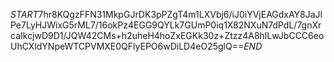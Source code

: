 $START$7hr8KQgzFFN31MkpGJrDK3pPZgT4m1LXVbj6/iJ0iYVjEAGdxAY8JaJlPe7LyHJWixG5rML7/16okPz4EGG9QYLk7GUmP0iq1X82NXuN7dPdL/7gnXrcaIkcjwD9D1/JQW42CMs+h2uheH4hoZxEGKk30z+Ztzz4A8hlLwJbCCC6eoUhCXldYNpeWTCPVMXE0QFlyEPO6wDiLD4eO25glQ==$END$